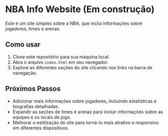 # NBA Info Website (Em construção)

Este é um site simples sobre a NBA, que inclui informações sobre jogadores, times e arenas.

## Como usar

1. Clone este repositório para sua máquina local.
2. Abra o arquivo `index.html` em seu navegador.
3. Explore as diferentes seções do site clicando nos links na barra de navegação.

## Próximos Passos

- Adicionar mais informações sobre jogadores, incluindo estatísticas e biografias detalhadas.
- Expandir as seções de times e arenas para incluir informações sobre as equipes e os locais de jogo.
- Melhorar a estilização do site para torná-lo mais atrativo e responsivo em diferentes dispositivos.
